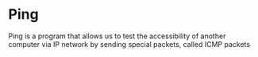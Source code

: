 # Ping

Ping is a program that allows us to test the accessibility of another computer via IP network
by sending special packets, called ICMP packets
